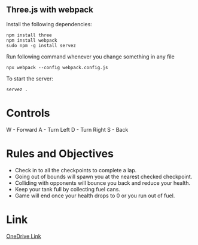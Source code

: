 ## Three.js with webpack

Install the following dependencies:
```
npm install three
npm install webpack
sudo npm -g install servez
```

Run following command whenever you change something in any file
```
npx webpack --config webpack.config.js
```

To start the server:
```
servez .
```

# Controls
W - Forward
A - Turn Left
D - Turn Right
S - Back

# Rules and Objectives
- Check in to all the checkpoints to complete a lap.
- Going out of bounds will spawn you at the nearest checked checkpoint. 
- Colliding with opponents will bounce you back and reduce your health.
- Keep your tank full by collecting fuel cans.
- Game will end once your health drops to 0 or you run out of fuel.

# Link
[OneDrive Link](https://iiitaphyd-my.sharepoint.com/:u:/g/personal/ashmit_chamoli_students_iiit_ac_in/EY_wYk21O8JIgjPCFTDzJOcBe5KAMzjNXR1nq8xRYnR4Xw?e=Wh7uud)
